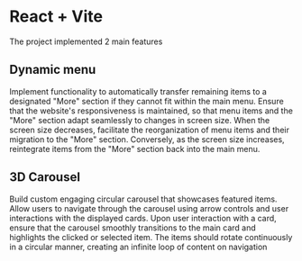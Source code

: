 # React + Vite

The project implemented 2 main features

## Dynamic menu
Implement functionality to automatically transfer remaining items to a designated "More" section if they cannot fit within the main menu.
Ensure that the website's responsiveness is maintained, so that menu items and the "More" section adapt seamlessly to changes in screen size.
When the screen size decreases, facilitate the reorganization of menu items and their migration to the "More" section. Conversely, as the screen size increases, reintegrate items from the "More" section back into the main menu. 

## 3D Carousel

Build custom engaging circular carousel that showcases featured items.
Allow users to navigate through the carousel using arrow controls and user interactions with the displayed cards.
Upon user interaction with a card, ensure that the carousel smoothly transitions to the main card and highlights the clicked or selected item.
The items should rotate continuously in a circular manner, creating an infinite loop of content on navigation
